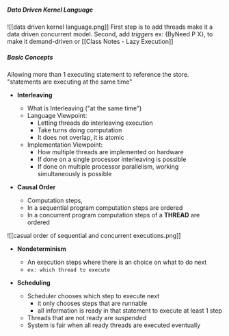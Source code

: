 ##### Data Driven Kernel Language
![[data driven kernel language.png]]
First step is to add threads make it a data driven concurrent model.
Second, add *triggers* ex: {ByNeed P X}, to make it demand-driven or [[Class Notes - Lazy Execution]]

##### Basic Concepts
Allowing more than 1 executing statement to reference the store. 
"statements are executing at the same time"
- **Interleaving**
	- What is Interleaving ("at the same time")
	- Language Viewpoint:
		- Letting threads do interleaving execution
		- Take turns doing computation
		- It does not overlap, it is atomic
	- Implementation Viewpoint:
		- How multiple threads are implemented on hardware
		- If done on a single processor interleaving is possible
		- If done on multiple processor parallelism, working simultaneously is possible

- **Causal Order**
	- Computation steps, 
	- In a sequential program computation steps are ordered
	- In a concurrent program computation steps of a **THREAD** are ordered

![[casual order of sequential and concurrent executions.png]]

- **Nondeterminism**
	- An execution steps where there is an choice on what to do next
	- `ex: which thread to execute`

- **Scheduling**
	- Scheduler chooses which step to execute next
		-  it only chooses steps that are runnable
		- all information is ready in that statement to execute at least 1 step
	- Threads that are not ready are *suspended*
	- System is fair when all ready threads are executed eventually

